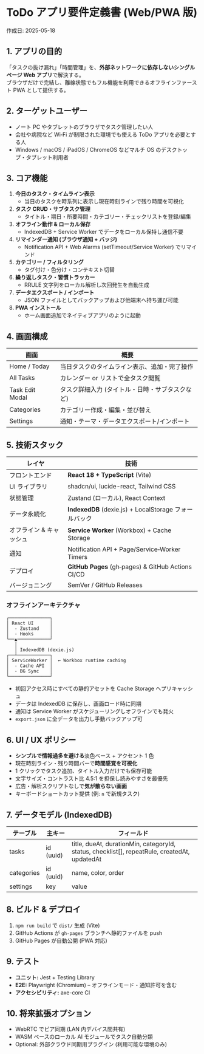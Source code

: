 # ToDo アプリ要件定義書 (Web/PWA 版)
作成日: 2025-05-18

## 1. アプリの目的
「タスクの抜け漏れ」「時間管理」を、**外部ネットワークに依存しないシングルページ Web アプリ**で解決する。  
ブラウザだけで完結し、離線状態でもフル機能を利用できるオフラインファースト PWA として提供する。

## 2. ターゲットユーザー
- ノート PC やタブレットのブラウザでタスク管理したい人
- 会社や病院など Wi‑Fi が制限された環境でも使える ToDo アプリを必要とする人  
- Windows / macOS / iPadOS / ChromeOS などマルチ OS のデスクトップ・タブレット利用者

## 3. コア機能
1. **今日のタスク・タイムライン表示**  
   - 当日のタスクを時系列に表示し現在時刻ラインで残り時間を可視化
2. **タスク CRUD・サブタスク管理**  
   - タイトル・期日・所要時間・カテゴリー・チェックリストを登録/編集
3. **オフライン動作 & ローカル保存**  
   - IndexedDB + Service Worker でデータをローカル保持し通信不要
4. **リマインダー通知 (ブラウザ通知 + バッジ)**  
   - Notification API + Web Alarms (setTimeout/Service Worker) でリマインド
5. **カテゴリー / フィルタリング**  
   - タグ付け・色分け・コンテキスト切替
6. **繰り返しタスク・習慣トラッカー**  
   - RRULE 文字列をローカル解析し次回発生を自動生成
7. **データエクスポート / インポート**  
   - JSON ファイルとしてバックアップおよび他端末へ持ち運び可能
8. **PWA インストール**  
   - ホーム画面追加でネイティブアプリのように起動

## 4. 画面構成
| 画面 | 概要 |
| ---- | ---- |
| Home / Today | 当日タスクのタイムライン表示、追加・完了操作 |
| All Tasks | カレンダー or リストで全タスク閲覧 |
| Task Edit Modal | タスク詳細入力 (タイトル・日時・サブタスクなど) |
| Categories | カテゴリー作成・編集・並び替え |
| Settings | 通知・テーマ・データエクスポート/インポート |

## 5. 技術スタック
| レイヤ | 技術 |
| ------ | ---- |
| フロントエンド | **React 18 + TypeScript** (Vite) |
| UI ライブラリ | shadcn/ui, lucide-react, Tailwind CSS |
| 状態管理 | Zustand (ローカル), React Context |
| データ永続化 | **IndexedDB** (dexie.js) + LocalStorage フォールバック |
| オフライン & キャッシュ | **Service Worker** (Workbox) + Cache Storage |
| 通知 | Notification API + Page/Service‑Worker Timers |
| デプロイ | **GitHub Pages** (gh‑pages) & GitHub Actions CI/CD |
| バージョニング | SemVer / GitHub Releases |

### オフラインアーキテクチャ
```
┌───────────────┐
│ React UI      │
│  - Zustand    │
│  - Hooks      │
└──▲────────────┘
   │                          
   │ IndexedDB (dexie.js)       
┌──┴────────────┐
│ ServiceWorker │  ← Workbox runtime caching
│  - Cache API  │
│  - BG Sync    │
└───────────────┘
```
- 初回アクセス時にすべての静的アセットを Cache Storage へプリキャッシュ  
- データは IndexedDB に保存し、画面ロード時に同期  
- 通知は Service Worker がスケジューリングしオフラインでも発火  
- `export.json` に全データを出力し手動バックアップ可

## 6. UI / UX ポリシー
- **シンプルで情報過多を避ける**淡色ベース + アクセント 1 色  
- 現在時刻ライン・残り時間バーで**時間感覚を可視化**  
- 1 クリックでタスク追加、タイトル入力だけでも保存可能  
- 文字サイズ・コントラスト比 4.5:1 を担保し読みやすさを最優先  
- 広告・解析スクリプトなしで**気が散らない画面**  
- キーボードショートカット提供 (例: `n` で新規タスク)

## 7. データモデル (IndexedDB)
| テーブル | 主キー | フィールド |
| -------- | ------ | ---------- |
| tasks | id (uuid) | title, dueAt, durationMin, categoryId, status, checklist[], repeatRule, createdAt, updatedAt |
| categories | id (uuid) | name, color, order |
| settings | key | value |

## 8. ビルド & デプロイ
1. `npm run build` で `dist/` 生成 (Vite)  
2. GitHub Actions が `gh-pages` ブランチへ静的ファイルを push  
3. GitHub Pages が自動公開 (PWA 対応)  

## 9. テスト
- **ユニット:** Jest + Testing Library  
- **E2E:** Playwright (Chromium) – オフラインモード・通知許可を含む  
- **アクセシビリティ:** axe-core CI  

## 10. 将来拡張オプション
- WebRTC でピア同期 (LAN 内デバイス間共有)  
- WASM ベースのローカル AI モジュールでタスク自動分類  
- Optional: 外部クラウド同期用プラグイン (利用可能な環境のみ)

